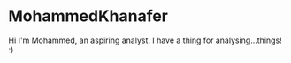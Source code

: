 # MohammedKhanafer
Hi I'm Mohammed, an aspiring analyst. I have a thing for analysing...things! :)


